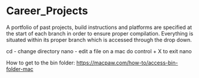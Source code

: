 # Career_Projects
A portfolio of past projects, build instructions and platforms are specified at the start of each branch in order to ensure proper compilation.  Everything is situated within its proper branch which is accessed through the drop down.


cd - change directory
nano - edit a file
on a mac do control + X to exit nano


How to get to the bin folder:
https://macpaw.com/how-to/access-bin-folder-mac